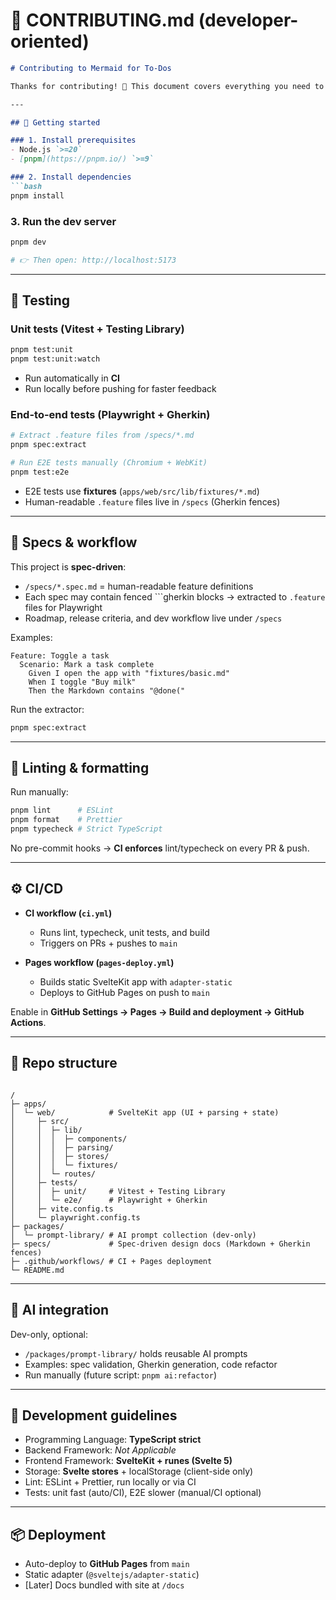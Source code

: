 
# 📗 CONTRIBUTING.md (developer-oriented)

```markdown
# Contributing to Mermaid for To-Dos

Thanks for contributing! 🙌 This document covers everything you need to set up the project for development, run tests, and follow our conventions.

---

## 🚀 Getting started

### 1. Install prerequisites
- Node.js `>=20`
- [pnpm](https://pnpm.io/) `>=9`

### 2. Install dependencies
```bash
pnpm install
````

### 3. Run the dev server

```bash
pnpm dev

# 👉 Then open: http://localhost:5173
```

---

## 🧪 Testing

### Unit tests (Vitest + Testing Library)

```bash
pnpm test:unit
pnpm test:unit:watch
```

* Run automatically in **CI**
* Run locally before pushing for faster feedback

### End-to-end tests (Playwright + Gherkin)

```bash
# Extract .feature files from /specs/*.md
pnpm spec:extract

# Run E2E tests manually (Chromium + WebKit)
pnpm test:e2e
```

* E2E tests use **fixtures** (`apps/web/src/lib/fixtures/*.md`)
* Human-readable `.feature` files live in `/specs` (Gherkin fences)

---

## 📜 Specs & workflow

This project is **spec-driven**:

* `/specs/*.spec.md` = human-readable feature definitions
* Each spec may contain fenced ```gherkin blocks → extracted to `.feature` files for Playwright
* Roadmap, release criteria, and dev workflow live under `/specs`

Examples:

```gherkin
Feature: Toggle a task
  Scenario: Mark a task complete
    Given I open the app with "fixtures/basic.md"
    When I toggle "Buy milk"
    Then the Markdown contains "@done("
```

Run the extractor:

```bash
pnpm spec:extract
```

---

## 🧹 Linting & formatting

Run manually:

```bash
pnpm lint      # ESLint
pnpm format    # Prettier
pnpm typecheck # Strict TypeScript
```

No pre-commit hooks → **CI enforces** lint/typecheck on every PR & push.

---

## ⚙️ CI/CD

* **CI workflow (`ci.yml`)**

  * Runs lint, typecheck, unit tests, and build
  * Triggers on PRs + pushes to `main`

* **Pages workflow (`pages-deploy.yml`)**

  * Builds static SvelteKit app with `adapter-static`
  * Deploys to GitHub Pages on push to `main`

Enable in **GitHub Settings → Pages → Build and deployment → GitHub Actions**.

---

## 📂 Repo structure

```

/
├─ apps/
│  └─ web/            # SvelteKit app (UI + parsing + state)
│     ├─ src/
│     │  ├─ lib/
│     │  │  ├─ components/
│     │  │  ├─ parsing/
│     │  │  ├─ stores/
│     │  │  └─ fixtures/
│     │  └─ routes/
│     ├─ tests/
│     │  ├─ unit/     # Vitest + Testing Library
│     │  └─ e2e/      # Playwright + Gherkin
│     ├─ vite.config.ts
│     └─ playwright.config.ts
├─ packages/
│  └─ prompt-library/ # AI prompt collection (dev-only)
├─ specs/             # Spec-driven design docs (Markdown + Gherkin fences)
├─ .github/workflows/ # CI + Pages deployment
└─ README.md

````

---

## 🤖 AI integration

Dev-only, optional:

* `/packages/prompt-library/` holds reusable AI prompts
* Examples: spec validation, Gherkin generation, code refactor
* Run manually (future script: `pnpm ai:refactor`)

---

## 📖 Development guidelines

* Programming Language: **TypeScript strict**
* Backend Framework: *Not Applicable*
* Frontend Framework: **SvelteKit + runes (Svelte 5)**
* Storage: **Svelte stores** + localStorage (client-side only)
* Lint: ESLint + Prettier, run locally or via CI
* Tests: unit fast (auto/CI), E2E slower (manual/CI optional)

---

## 📦 Deployment

* Auto-deploy to **GitHub Pages** from `main`
* Static adapter (`@sveltejs/adapter-static`)
* [Later] Docs bundled with site at `/docs`
